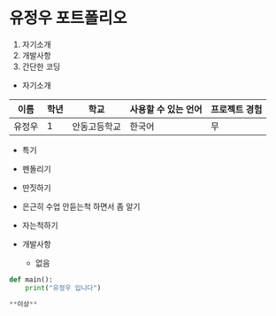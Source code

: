 # 유정우 포트폴리오 

1. 자기소개
2. 개발사항
3. 간단한 코딩

* 자기소개

이름 | 학년 | 학교 | 사용할 수 있는 언어 | 프로젝트 경험
--- | --- | --- | --- | --- |
유정우|1|안동고등학교|한국어|무

* 특기

* 펜돌리기
* 딴짓하기
* 은근히 수업 안듣는척 하면서 좀 알기
* 자는척하기

* 개발사항
   - 없음

```python
def main():
	print("유정우 입니다")

**이상**